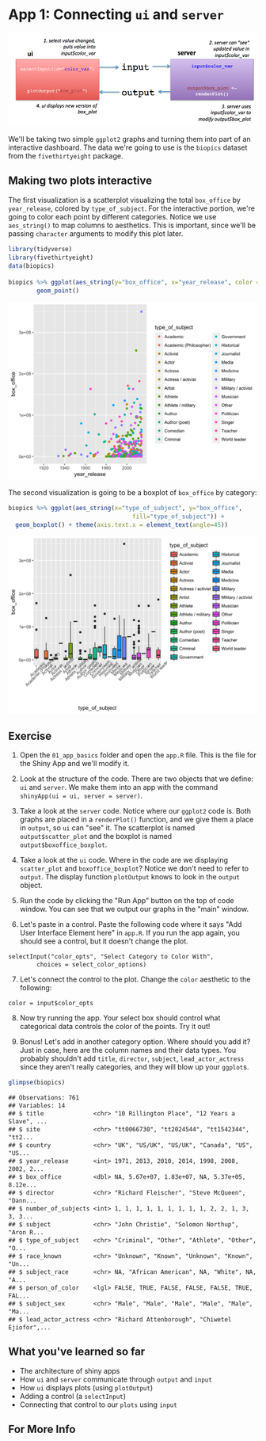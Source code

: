 # App 1: Connecting `ui` and `server`

![*Basic shiny architecture*](img/shiny-architecture.png)

We'll be taking two simple `ggplot2` graphs and turning them into part of an interactive dashboard. The data we're going to use is the `biopics` dataset from the `fivethirtyeight` package. 

## Making two plots interactive

The first visualization is a scatterplot visualizing the total `box_office` by `year_release`, colored by `type_of_subject`. For the interactive portion, we're going to color each point by different categories. Notice we use `aes_string()` to map columns to aesthetics. This is important, since we'll be passing `character` arguments to modify this plot later.


```r
library(tidyverse)
library(fivethirtyeight)
data(biopics)

biopics %>% ggplot(aes_string(y="box_office", x="year_release", color = "type_of_subject")) +
        geom_point()
```

<img src="02-App1_files/figure-html/unnamed-chunk-1-1.png" width="672" />

The second visualization is going to be a boxplot of `box_office` by category:


```r
biopics %>% ggplot(aes_string(x="type_of_subject", y="box_office", 
                                   fill="type_of_subject")) +
  geom_boxplot() + theme(axis.text.x = element_text(angle=45))
```

<img src="02-App1_files/figure-html/unnamed-chunk-2-1.png" width="672" />

## Exercise

1. Open the `01_app_basics` folder and open the `app.R` file. This is the file for the Shiny App and we'll modify it.

2. Look at the structure of the code. There are two objects that we define: `ui` and `server`. We make them into an app with the command `shinyApp(ui = ui, server = server)`.

3. Take a look at the `server` code. Notice where our `ggplot2` code is. Both graphs are placed in a `renderPlot()` function, and we give them a place in `output`, so `ui` can "see" it. The scatterplot is named `output$scatter_plot` and the boxplot is named `output$boxoffice_boxplot`. 

4. Take a look at the `ui` code. Where in the code are we displaying `scatter_plot` and `boxoffice_boxplot`? Notice we don't need to refer to `output`. The display function `plotOutput` knows to look in the `output` object.

5. Run the code by clicking the "Run App" button on the top of code window. You can see that we output our graphs in the "main" window.

6. Let's paste in a control. Paste the following code where it says "Add User Interface Element here" in `app.R`. If you run the app again, you should see a control, but it doesn't change the plot.

```
selectInput("color_opts", "Select Category to Color With",
        choices = select_color_options)
```

7. Let's connect the control to the plot. Change the `color` aesthetic to the following:

```
color = input$color_opts
```

8. Now try running the app. Your select box should control what categorical data controls the color of the points. Try it out!

9. Bonus! Let's add in another category option. Where should you add it? Just in case, here are the column names and their data types. You probably shouldn't add `title`, `director`, `subject`, `lead_actor_actress` since they aren't really categories, and they will blow up your `ggplot`s.


```r
glimpse(biopics)
```

```
## Observations: 761
## Variables: 14
## $ title              <chr> "10 Rillington Place", "12 Years a Slave", ...
## $ site               <chr> "tt0066730", "tt2024544", "tt1542344", "tt2...
## $ country            <chr> "UK", "US/UK", "US/UK", "Canada", "US", "US...
## $ year_release       <int> 1971, 2013, 2010, 2014, 1998, 2008, 2002, 2...
## $ box_office         <dbl> NA, 5.67e+07, 1.83e+07, NA, 5.37e+05, 8.12e...
## $ director           <chr> "Richard Fleischer", "Steve McQueen", "Dann...
## $ number_of_subjects <int> 1, 1, 1, 1, 1, 1, 1, 1, 1, 2, 2, 1, 3, 3, 3...
## $ subject            <chr> "John Christie", "Solomon Northup", "Aron R...
## $ type_of_subject    <chr> "Criminal", "Other", "Athlete", "Other", "O...
## $ race_known         <chr> "Unknown", "Known", "Unknown", "Known", "Un...
## $ subject_race       <chr> NA, "African American", NA, "White", NA, "A...
## $ person_of_color    <lgl> FALSE, TRUE, FALSE, FALSE, FALSE, TRUE, FAL...
## $ subject_sex        <chr> "Male", "Male", "Male", "Male", "Male", "Ma...
## $ lead_actor_actress <chr> "Richard Attenborough", "Chiwetel Ejiofor",...
```

## What you've learned so far

+   The architecture of shiny apps
+   How `ui` and `server` communicate through `output` and `input`
+   How `ui` displays plots (using `plotOutput`)
+   Adding a control (a `selectInput`)
+   Connecting that control to our `plots` using `input`

## For More Info
